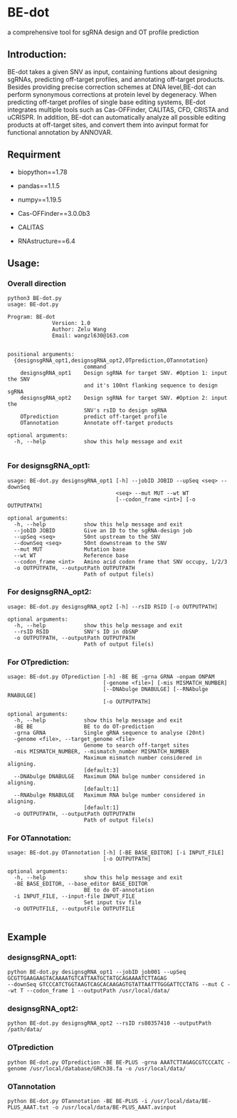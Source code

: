 # BE-dot
a comprehensive tool for sgRNA design and OT profile prediction
## Introduction:
BE-dot takes a given SNV as input, containing funtions about designing sgRNAs, predicting off-target profiles, and annotating off-target products. 
Besides providing precise correction schemes at DNA level,BE-dot can perform synonymous corrections at protein level by degeneracy. 
When predicting off-target profiles of single base editing systems, BE-dot integrates multiple tools such as Cas-OFFinder, CALITAS, CFD, CRISTA and uCRISPR. In addition, BE-dot can automatically analyze all possible editing products at off-target sites, and convert them into avinput format for functional annotation by ANNOVAR.
## Requirment
- biopython==1.78
- pandas==1.1.5
- numpy==1.19.5

- Cas-OFFinder==3.0.0b3
- CALITAS
- RNAstructure==6.4
## Usage:
### Overall direction
```
python3 BE-dot.py
usage: BE-dot.py

Program: BE-dot
              Version: 1.0
              Author: Zelu Wang
              Email: wangzl630@163.com


positional arguments:
  {designsgRNA_opt1,designsgRNA_opt2,OTprediction,OTannotation}
                        command
    designsgRNA_opt1    Design sgRNA for target SNV. #Option 1: input the SNV
                        and it's 100nt flanking sequence to design sgRNA
    designsgRNA_opt2    Design sgRNA for target SNV. #Option 2: input the
                        SNV's rsID to design sgRNA
    OTprediction        predict off-target profile
    OTannotation        Annotate off-target products

optional arguments:
  -h, --help            show this help message and exit
                 
```
### For designsgRNA_opt1:
```
usage: BE-dot.py designsgRNA_opt1 [-h] --jobID JOBID --upSeq <seq> --downSeq
                                  <seq> --mut MUT --wt WT
                                  [--codon_frame <int>] [-o OUTPUTPATH]

optional arguments:
  -h, --help            show this help message and exit
  --jobID JOBID         Give an ID to the sgRNA-design job
  --upSeq <seq>         50nt upstream to the SNV
  --downSeq <seq>       50nt downstream to the SNV
  --mut MUT             Mutation base
  --wt WT               Reference base
  --codon_frame <int>   Amino acid codon frame that SNV occupy, 1/2/3
  -o OUTPUTPATH, --outputPath OUTPUTPATH
                        Path of output file(s)

```
### For designsgRNA_opt2:
```
usage: BE-dot.py designsgRNA_opt2 [-h] --rsID RSID [-o OUTPUTPATH]

optional arguments:
  -h, --help            show this help message and exit
  --rsID RSID           SNV's ID in dbSNP
  -o OUTPUTPATH, --outputPath OUTPUTPATH
                        Path of output file(s)
```
### For OTprediction:
```
usage: BE-dot.py OTprediction [-h] -BE BE -grna GRNA -onpam ONPAM
                              [-genome <file>] [-mis MISMATCH_NUMBER]
                              [--DNAbulge DNABULGE] [--RNAbulge RNABULGE]
                              [-o OUTPUTPATH]

optional arguments:
  -h, --help            show this help message and exit
  -BE BE                BE to do OT-prediction
  -grna GRNA            Single gRNA sequence to analyse (20nt)
  -genome <file>, --target_genome <file>
                        Genome to search off-target sites
  -mis MISMATCH_NUMBER, --mismatch_number MISMATCH_NUMBER
                        Maximum mismatch number considered in aligning.
                        [default:3]
  --DNAbulge DNABULGE   Maximum DNA bulge number considered in aligning.
                        [default:1]
  --RNAbulge RNABULGE   Maximum RNA bulge number considered in aligning.
                        [default:1]
  -o OUTPUTPATH, --outputPath OUTPUTPATH
                        Path of output file(s)

```
### For OTannotation:
```
usage: BE-dot.py OTannotation [-h] [-BE BASE_EDITOR] [-i INPUT_FILE]
                              [-o OUTPUTPATH]

optional arguments:
  -h, --help            show this help message and exit
  -BE BASE_EDITOR, --base_editor BASE_EDITOR
                        BE to do OT-annotation
  -i INPUT_FILE, --input-file INPUT_FILE
                        Set input tsv file
  -o OUTPUTFILE, --outputFile OUTPUTFILE
                       

```
## Example
### designsgRNA_opt1:
```
python BE-dot.py designsgRNA_opt1 --jobID job001 --upSeq GCGTTGAAGAAGTACAAAATGTCATTAATGCTATGCAGAAAATCTTAGAG
--downSeq GTCCCATCTGGTAAGTCAGCACAAGAGTGTATTAATTTGGGATTCCTATG --mut C --wt T --codon_frame 1 --outputPath /usr/local/data/
```
### designsgRNA_opt2:
```
python BE-dot.py designsgRNA_opt2 --rsID rs80357410 --outputPath /path/data/
```
### OTprediction
```
python BE-dot.py OTprediction -BE BE-PLUS -grna AAATCTTAGAGCGTCCCATC -genome /usr/local/database/GRCh38.fa -o /usr/local/data/
```
### OTannotation
```
python BE-dot.py OTannotation -BE BE-PLUS -i /usr/local/data/BE-PLUS_AAAT.txt -o /usr/local/data/BE-PLUS_AAAT.avinput
```

